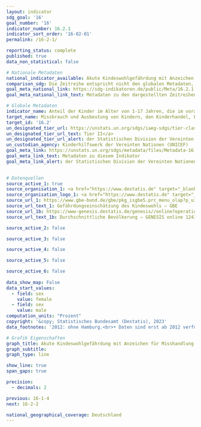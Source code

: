 ```yaml
---
layout: indicator    
sdg_goal: '16'    
goal_number: '16'    
indicator_number: 16.2.1    
indicator_sort_order: '16-02-01'    
permalink: /16-2-1/    

reporting_status: complete    
published: true    
data_non_statistical: false    

# Nationale Metadaten    
national_indicator_available: Akute Kindeswohlgefährdung mit Anzeichen für Misshandlung    
comparison_sdg: Die Zeitreihe entspricht nicht den globalen Metadaten, bietet aber zusätzliche Informationen.    
goal_meta_national_link: https://sdg-indikatoren.de/public/Meta/16.2.1.pdf
goal_meta_national_link_text: Metadaten zu den dargestellten Zeitreihen    

# Globale Metadaten    
indicator_name: Anteil der Kinder im Alter von 1-17 Jahren, die im vorangegangenen Monat körperlicher Züchtigung und/ oder psychischer Aggression durch Betreuungspersonen ausgesetzt waren    
target_name: Missbrauch und Ausbeutung von Kindern, den Kinderhandel, Folter und alle Formen von Gewalt gegen Kinder beenden    
target_id: '16.2'    
un_designated_tier_url: https://unstats.un.org/sdgs/iaeg-sdgs/tier-classification/'    
un_designated_tier_url_text: Tier II</a>    
un_designated_tier_url_alert: der Statistischen Division der Vereinten Nationen    
un_custodian_agency: Kinderhilfswerk der Vereinten Nationen (UNICEF)    
goal_meta_link: https://unstats.un.org/sdgs/metadata/files/Metadata-16-02-01.pdf    
goal_meta_link_text: Metadaten zu diesem Indikator    
goal_meta_link_alert: der Statistischen Division der Vereinten Nationen    
    

# Datenquellen
source_active_1: true
source_organisation_1: <a href="https://www.destatis.de" target="_blank"> Statistisches Bundesamt (Destatis) </a>
source_organisation_logo_1: <a href="https://www.destatis.de" target="_blank"><img src="https://sdg-indikatoren.de/public/OrgImgDe/destatis.png" alt="Logo destatis" style="height:60px; width:148px"/></a>
source_url_1: https://www.gbe-bund.de/gbe/pkg_isgbe5.prc_menu_olap?p_uid=gasta&p_aid=52709180&p_sprache=D&p_help=2&p_indnr=137&p_version=1&p_ansnr=85129296
source_url_text_1: Gefährdungseinschätzung des Kindeswohls – GBE
source_url_1b: https://www-genesis.destatis.de/genesis//online?operation=table&code=12411-0041
source_url_text_1b: Durchschnittliche Bevölkerung – GENESIS online 12411-0041

source_active_2: false

source_active_3: false

source_active_4: false

source_active_5: false

source_active_6: false
    
data_show_map: False    
data_start_values: 
  - field: sex
    value: female
  - field: sex
    value: male    
computation_units: "Prozent"    
copyright: '&copy; Statistisches Bundesamt (Destatis), 2023'    
data_footnotes: '2012: ohne Hamburg.<br>• Daten sind erst ab 2012 verfügbar.'    

# Grafik Eigenschaften    
graph_title: Akute Kindeswohlgefährdung mit Anzeichen für Misshandlung
graph_subtitle:     
graph_type: line    

show_line: true
span_gaps: true

precision:
  - decimals: 2    

previous: 16-1-4    
next: 16-2-2    

national_geographical_coverage: Deutschland    
---
```


<span></span>